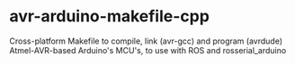 # avr-arduino-makefile-cpp
Cross-platform Makefile to compile, link (avr-gcc) and program (avrdude) Atmel-AVR-based Arduino's MCU's, to use with ROS and rosserial_arduino
